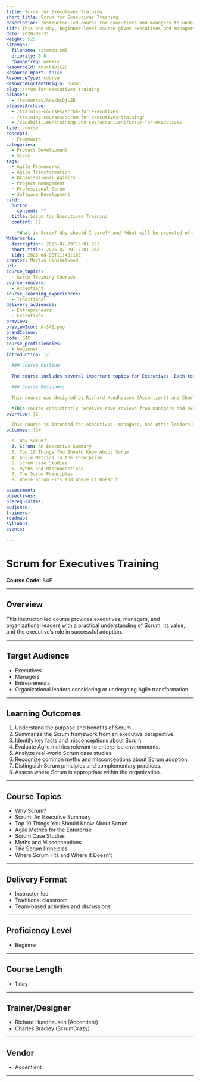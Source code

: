 ```yaml
---
title: Scrum for Executives Training
short_title: Scrum for Executives Training
description: Instructor-led course for executives and managers to understand Scrum, its benefits, executive roles, Agile metrics, case studies, and adoption best practices.
tldr: This one-day, beginner-level course gives executives and managers a clear understanding of Scrum, its benefits, and how it fits into their organization. Participants learn to identify key facts and misconceptions, evaluate relevant Agile metrics, and analyze real-world case studies. Consider this training to help guide effective Agile adoption and decision-making at the leadership level.
date: 2020-08-31
weight: 525
sitemap:
  filename: sitemap.xml
  priority: 0.8
  changefreq: weekly
ResourceId: AHschsDjL2E
ResourceImport: false
ResourceType: course
ResourceContentOrigin: human
slug: scrum-for-executives-training
aliases:
  - /resources/AHschsDjL2E
aliasesArchive:
  - /training-courses/scrum-for-executives
  - /training-courses/scrum-for-executives-training/
  - /capabilities/training-courses/accentient/scrum-for-executives
type: course
concepts:
  - Framework
categories:
  - Product Development
  - Scrum
tags:
  - Agile Frameworks
  - Agile Transformation
  - Organisational Agility
  - Project Management
  - Professional Scrum
  - Software Development
card:
  button:
    content: ""
  title: Scrum for Executives Training
  content: |2

    *What is Scrum? Why should I care?* and *What will be expected of me to properly adopt Scrum?* Through presentation and discussion, attendees will learn the answers to these questions.
Watermarks:
  description: 2025-07-29T15:01:25Z
  short_title: 2025-07-29T15:01:26Z
  tldr: 2025-08-08T11:40:16Z
creator: Martin Hinshelwood
url: 
course_topics:
  - Scrum Training Courses
course_vendors:
  - Accentient
course_learning_experiences:
  - Traditional
delivery_audiences:
  - Entrepreneurs
  - Executives
preview: 
previewIcon: A-S4E.png
brandColour: 
code: S4E
course_proficiencies:
  - beginner
introduction: |2

  ### Course Outline

  The course includes several important topics for Executives. Each topic contains slides, discussions, and team-based activities. 1. Why Scrum ✓ Agile over waterfall ✓ Agility Index over scope, schedule, cost ✓ Economic advantages of Scrum 5. Scrum Case Studies ✓ The FBI Sentinel case study ✓ Additional case studies and reading ✓ www.scrumcasestudies.com 2. Scrum: An Executive Summary ✓ Scrum overview ✓ The Scrum framework ✓ Assessing whether you are currently doing Scrum 6. Myths and Misconceptions ✓ Requirements, documentation, analysis, and planning ✓ Managers, successful organizations, and culture ✓ Roles, PMO, and self-managing teams 3. Top 10 Things You Should Know About Scrum ✓ Agile’s success over other ineffective models ✓ Scrum’s answer to risks, meetings, and urgencies ✓ Continuous learning strategies 7. The Scrum Principles ✓ Principles and complementary practices ✓ Teams vs. groups ✓ Rules vs. strategies 4. Agile Metrics for the Enterprise ✓ Direct evidence over indirect/subjective evidence ✓ Organizational metrics and foundational metrics ✓ Value, time to market, and ability to innovate 8. Where Scrum Fits and Where It Doesn’t ✓ Simple, complicated, complex, and chaotic work ✓ Scrum for non-complex and unplannable work ✓ Scrum for support and maintenance teams

  ### Course Designers

  This course was designed by Richard Hundhausen (Accentient) and Charles Bradley (ScrumCrazy). Richard and Charles are both management consultants with experience educating fortune 500 executives and managers. Richard and Charles are also Scrum.org Professional Scrum Trainers, coaches, and software developers.

  *This course consistently receives rave reviews from managers and executives. See for yourself!*
overview: |2

  This course is intended for executives, managers, and other leaders who want to learn more about Scrum, why it works, and a high-level approach to get started on their path to agility. Typical attendees are those who have never heard of Scrum but want their organization to become agile or those who may be evaluating Scrum, to see if it’s right for their organization. Other attendees may be from organizations that are already on their way to adopting Scrum. Regardless of your current capabilities, this course is flexible enough to give you the knowledge that you require.
outcomes: |2+

  1. Why Scrum?
  2. Scrum: An Executive Summary
  3. Top 10 Things You Should Know About Scrum
  4. Agile Metrics in the Enterprise
  5. Scrum Case Studies
  6. Myths and Misconceptions
  7. The Scrum Principles
  8. Where Scrum Fits and Where It Doesn’t

assessment: 
objectives: 
prerequisites: 
audience: 
trainers: 
roadmap: 
syllabus: 
events: 

---
```

# Scrum for Executives Training

**Course Code:** S4E

---

## Overview

This instructor-led course provides executives, managers, and organizational leaders with a practical understanding of Scrum, its value, and the executive’s role in successful adoption.

---

## Target Audience

- Executives
- Managers
- Entrepreneurs
- Organizational leaders considering or undergoing Agile transformation

---

## Learning Outcomes

1. Understand the purpose and benefits of Scrum.
2. Summarize the Scrum framework from an executive perspective.
3. Identify key facts and misconceptions about Scrum.
4. Evaluate Agile metrics relevant to enterprise environments.
5. Analyze real-world Scrum case studies.
6. Recognize common myths and misconceptions about Scrum adoption.
7. Distinguish Scrum principles and complementary practices.
8. Assess where Scrum is appropriate within the organization.

---

## Course Topics

- Why Scrum?
- Scrum: An Executive Summary
- Top 10 Things You Should Know About Scrum
- Agile Metrics for the Enterprise
- Scrum Case Studies
- Myths and Misconceptions
- The Scrum Principles
- Where Scrum Fits and Where It Doesn’t

---

## Delivery Format

- Instructor-led
- Traditional classroom
- Team-based activities and discussions

---

## Proficiency Level

- Beginner

---

## Course Length

- 1 day

---

## Trainer/Designer

- Richard Hundhausen (Accentient)
- Charles Bradley (ScrumCrazy)

---

## Vendor

- Accentient

---
